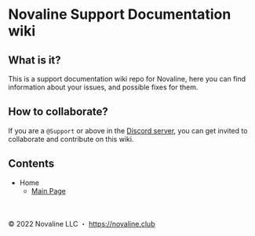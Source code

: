 # Novaline Support Documentation wiki

## What is it?
This is a support documentation wiki repo for Novaline, here you can find information about your issues, and possible fixes for them.

## How to collaborate?
If you are a `@Support` or above in the [Discord server](https://discord.gg/moyai), you can get invited to collaborate and contribute on this wiki.

## Contents
- Home
  - [Main Page](https://github.com/Novaline-Development/novaline-support/blob/main/wiki/README.md)

<br><br>
&copy; 2022 Novaline LLC ・ https://novaline.club
